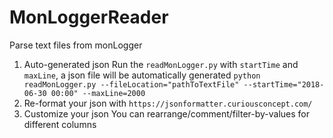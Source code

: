 # MonLoggerReader
Parse text files from monLogger
1. Auto-generated json
Run the `readMonLogger.py` with `startTime` and `maxLine`, a json file will be automatically generated
`python readMonLogger.py --fileLocation="pathToTextFile" --startTime="2018-06-30 00:00" --maxLine=2000`
2. Re-format your json with `https://jsonformatter.curiousconcept.com/`
3. Customize your json
 You can rearrange/comment/filter-by-values for different columns
